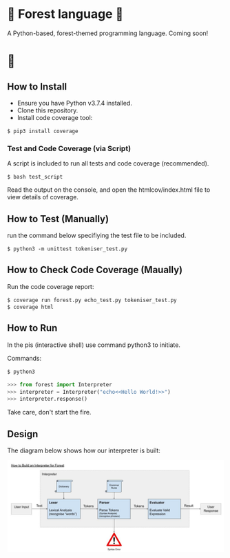 # 🌲 Forest language 🌲

A Python-based, forest-themed programming language. Coming soon!

# 🐻

## How to Install

* Ensure you have Python v3.7.4 installed.
* Clone this repository.
* Install code coverage tool:

```console
$ pip3 install coverage
```

### Test and Code Coverage (via Script)

A script is included to run all tests and code coverage (recommended).

```console
$ bash test_script
```

Read the output on the console, and open the htmlcov/index.html file to view details of coverage.

## How to Test (Manually)

run the command below specifiying the test file to be included.

```console
$ python3 -m unittest tokeniser_test.py
```

## How to Check Code Coverage (Maually)

Run the code coverage report:

```console
$ coverage run forest.py echo_test.py tokeniser_test.py
$ coverage html
```

## How to Run

In the pis (interactive shell) use command python3 to initiate.

Commands:
```console
$ python3
```
```python
>>> from forest import Interpreter
>>> interpreter = Interpreter("echo<<Hello World!>>")
>>> interpreter.response()
```
Take care, don't start the fire. 

## Design

The diagram below shows how our interpreter is built:

![interpreter](Interpreterv2.jpg)